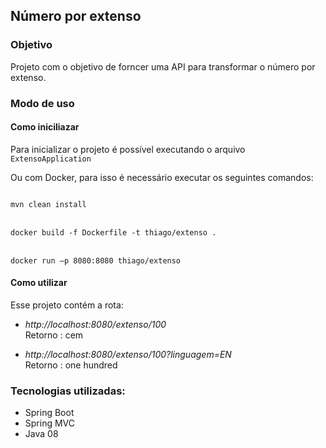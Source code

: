 ## Número por extenso

### Objetivo
Projeto com o objetivo de forncer uma API para transformar o número por extenso. 

### Modo de uso
#### Como iniciliazar

Para inicializar o projeto é possível executando o arquivo <code>ExtensoApplication</code>

Ou com Docker, para isso é necessário  executar os seguintes comandos:

<code>
mvn clean install
</code>
<br/>
<code>
docker build -f Dockerfile -t thiago/extenso .
</code>
<br/>
<code>
docker run –p 8080:8080 thiago/extenso
</code>

#### Como utilizar

Esse projeto contém a rota:

* <i>http://localhost:8080/extenso/100</i>
<br/>Retorno : cem

* <i>http://localhost:8080/extenso/100?linguagem=EN</i>
<br/>Retorno : one hundred



### Tecnologias utilizadas:
* Spring Boot
* Spring MVC
* Java 08
